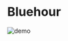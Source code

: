 # Bluehour

![demo](https://github.com/shashanoid/Bluhour/assets/5573677/f5de78a2-fa22-4be9-a3a4-f9e190eb2425)
